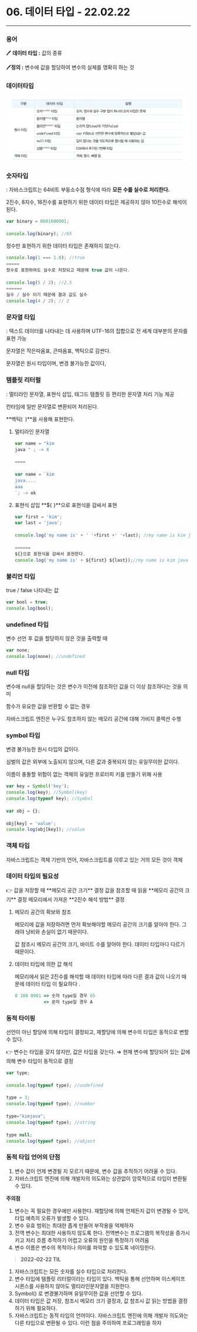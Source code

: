 # 06. 데이터 타입 - 22.02.22

---

### 용어

🖊️ **데이터 타입 :** 값의 종류

🖊️**정의 :** 변수에 값을 할당하여 변수의 실체를 명확히 하는 것

### 데이터타입
<img src="06; 데이터 타입/Untitled.png" title="deepdive"/>

### 숫자타입

: 자바스크립트는 64비트 부동소수점 형식에 따라 **모든 수를 실수로 처리한다.**

2진수, 8지수, 16진수를 표현하기 위한 데이터 타입은 제공하지 않아 10진수로 해석이 된다. 

```jsx
var binary = 0b01000001;

console.log(binary); //65
```

정수만 표현하기 위한 데이터 타입은 존재하지 않는다. 

```jsx
console.log(1 === 1.0); //true
=====
정수로 표현하여도 실수로 저장되고 때문에 true 값이 나온다. 

console.log(5 / 2); //2.5
======
실수 / 실수 이기 때문에 결과 값도 실수
console.log(4 / 2); // 2 
```

### 문자열 타입

: 텍스트 데이터를 나타내는 데 사용하며 UTF-16의 집합으로 전 세계 대부분의 문자를 표현 가능

문자열은 작은따옴표, 큰따옴표, 백틱으로 감싼다.

문자열은 원시 타입이며, 변경 불가능한 값이다, 

### 템플릿 리터럴

: 멀티라인 문자열, 표현식 삽입, 태그드 템플릿 등 편리한 문자열 처리 기능 제공

런타임에 일반 문자열로 변환되어 처리된다. 

**백틱(` `)**을 사용해 표현한다. 

1. 멀티라인 문자열
    
    ```jsx
    var name = "kim
    java " ; -> X
    
    ====
    
    var name = `kim
    java....
    aaa
    `; -> ok
    ```
    
2. 표현식 삽입
**${ }**으로 표현식을 감싸서 표현
    
    ```jsx
    var first = 'kim';
    var last = 'java';
    
    console.log('my name is' + ' '+first +' '+last); //my name is kim java
    
    ======
    ${}으로 표현식을 감싸서 표현한다. 
    console.log('my name is' + ${first} ${last});//my name is kim java
    ```
    

### 불리언 타입

true / false 나타내는 값

```jsx
var bool = true;
console.log(bool); 
```

### undefined 타입

변수 선언 후 값을 할당하지 않은 것을 출력할 때

```jsx
var none;
console.log(none); //undefined
```

### null 타입

변수에 null을 할당하는 것은 변수가 이전에 참조하던 값을 더 이상 참조하다는 것을 의미

함수가 유요한 값을 반환할 수 없는 경우 

자바스크립트 엔진은 누구도 참조하지 않는 메모리 공간에 대해 가비지 콜렉션 수행

### symbol 타입

변경 불가능한 원시 타입의 값이다. 

심벌의 값은 외부에 노출되지 않으며, 다른 값과 중복되지 않는 유일무이한 값이다. 

이름이 충돌할 위험이 없는 객체의 유일한 프로터피 키를 만들기 위해 사용

```jsx
var key = Symbol('key');
console.log(key); //Symbol(key)
console.log(typeof key); //Symbol

var obj = {};

obj[key] = 'value';
console.log(obj[key]); //value
```

### 객체 타입

자바스크립트는 객체 기반의 언어, 자바스크립트를 이루고 있는 거의 모든 것이 객체

### 데이터 타입의 필요성

<aside>
👉 값을 저장할 때 **메모리 공간 크기** 결정
값을 참조할 때 읽을 **메모리 공간의 크기** 결정
메모리에서 가져온 **2진수 해석 방법** 결정

</aside>

1. 메모리 공간의 확보와 참조
    
    메모리에 값을 저장하려면 먼저 확보해야할 메모리 공간의 크기를 알아야 한다. 그래야 낭비와 손실이 없기 때문이다. 
    
    값 참조시 메모리 공간의 크기, 바이트 수를 알아야 한다.  데이터 타입마다 다르기 때문이다. 
    
2. 데이터 타입에 의한 값 해석
    
    메모리에서 읽은 2진수를 해석할 때 데이터 타입에 따라 다른 결과 값이 나오기 때문에 데이터 타입 이 필요하다 . 
    
    ```jsx
    0 100 0001 => 숫자 type일 경우 65
               => 문자 type일 경우 A
    ```
    

### 동적 타이핑

선언이 아닌 할당에 의해 타입이 결정되고, 재할당에 의해 변수의 타입은 동적으로 변할 수 있다. 

<aside>
👉 변수는 타입을 갖지 않지만, 값은 타입을 갖는다. 
⇒ 현재 변수에 할당되어 있는 값에 의해 변수 타입이 동적으로 결정

</aside>

```jsx
var type; 

console.log(typeof type); //undefined

type = 3;
console.log(typeof type); //number

type="kimjava";
console.log(typeof type); //string

type null;
console.log(typeof type); //object
```

### 동적 타입 언어의 단점

1. 변수 값이 언제 변경될 지 모르기 때문에, 변수 값을 추적하기 어려울 수 있다.
2. 자바스크립트 엔진에 의해 개발자의 의도와는 상관없이 암묵적으로 타입이 변환될 수 있다.

**주의점**

1. 변수는 꼭 필요한 경우에만 사용한다. 
재할당에 의해 언제든지 값이 변경될 수 있어, 타입 예측의 오류가 발생할 수 있다. 
2. 변수 유효 범위는 최대한 좁게 만들어 부작용을 억제하자
3. 전역 변수는 최대한 사용하지 않도록 한다.
전역변수는 프로그램의 복작성을 증가시키고 처리 흐름 추적하기 어렵고 오류의 원인을 특정하기 어려움
4. 변수 이름은 변수의 목적이나 의미를 파악할 수 있도록 네이밍한다. 

> **2022-02-22 TIL**
1. 자바스크립트는 모든 숫자를 실수 타입으로 처리한다.
2. 변수 타입에 템플릿 리터럴이라는 타입이 있다. 백틱을 통해 선언하며 이스케이프 시퀸스를 사용하지 않아도 멀티라인문자열을 지원한다.
3. Symbol() 로 변경불가하며 유일무이한 값을 선언할 수 있다. 
4. 데이터 타입은 값 저장, 참조시 메모리 크기 결정과, 값 참조시 값 읽는 방법을 결정하기 위해 필요하다. 
5. 자바스크립트는 동적 타입의 언어이다. 자바스크립트 엔진에 의해 개발자 의도와는 다른 타입으로 변환될 수 있다. 이런 점을 주의하여 프로그래밍을 하자
>

